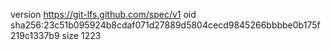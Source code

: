 version https://git-lfs.github.com/spec/v1
oid sha256:23c51b095924b8cdaf071d27889d5804cecd9845266bbbbe0b175f219c1337b9
size 1223
